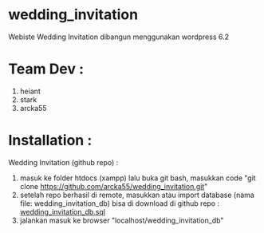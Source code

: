 # wedding_invitation
Webiste Wedding Invitation dibangun menggunakan wordpress 6.2


# Team Dev :
1. heiant
2. stark
3. arcka55

# Installation :
Wedding Invitation (github repo) :
1. masuk ke folder htdocs (xampp) lalu buka git bash, masukkan code "git clone https://github.com/arcka55/wedding_invitation.git"
2. setelah repo berhasil di remote, masukkan atau import database (nama file: wedding_invitation_db) bisa di download di github repo : <a href="file link" download target="_blank">wedding_invitation_db.sql</a>
3. jalankan masuk ke browser "localhost/wedding_invitation_db"
